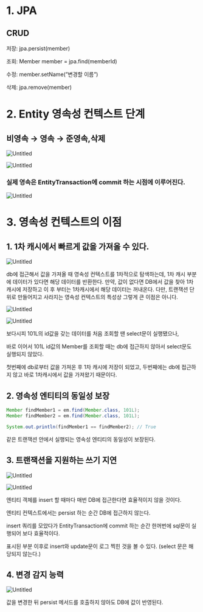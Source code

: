 # 1. JPA

## CRUD
저장: jpa.persist(member)

조회: Member member = jpa.find(memberId)

수정: member.setName(”변경할 이름”)

삭제: jpa.remove(member)
<br>

# 2. Entity 영속성 컨텍스트 단계
## 비영속 → 영속 → 준영속,삭제

![Untitled](https://user-images.githubusercontent.com/104713339/188317172-242c342c-2db9-46d3-ba7e-f261c5aaa904.png)

![Untitled](https://user-images.githubusercontent.com/104713339/188317199-e84202f1-220c-4725-bd76-487191e4d8de.png)
### 실제 영속은 EntityTransaction에 commit 하는 시점에 이루어진다.

![Untitled](https://user-images.githubusercontent.com/104713339/188317264-1596da0c-be68-4dec-a6d0-5c46976b0875.png)

# 3. 영속성 컨텍스트의 이점

## 1. 1차 캐시에서 빠르게 값을 가져올 수 있다.

![Untitled](https://user-images.githubusercontent.com/104713339/188317279-eb1f796b-5cfd-4a73-b098-b32aaa102a88.png)

db에 접근해서 값을 가져올 때 영속성 컨텍스트를 1차적으로 탐색하는데,  1차 캐시 부분에 데이터가 있다면 해당 데이터를 반환한다.
만약, 값이 없다면 DB에서 값을 찾아 1차 캐시에 저장하고 이 후 부터는 1차캐시에서 해당 데이터는 꺼내온다.
다만, 트랜잭션 단위로 만들어지고 사라지는 영속성 컨텍스트의 특성상 그렇게 큰 이점은 아니다.

![Untitled](https://user-images.githubusercontent.com/104713339/188317311-c7c820fd-4e57-4c54-8b10-74e455ab6df9.png)

![Untitled](https://user-images.githubusercontent.com/104713339/188317320-ef90fc4c-823a-4a59-8169-3b34d3ff52f1.png)

보다시피 101L의 id값을 갖는 데이터를 처음 조회할 땐 select문이 실행됐으나,

바로 이어서 101L  id값의 Member를 조회할 때는 db에 접근하지 않아서 select문도 실행되지 않았다.

첫번째에 db로부터 값을 가져온 후 1차 캐시에 저장이 되었고, 두번째에는 db에 접근하지 않고 바로 1차캐시에서 값을 가져왔기 때문이다.

## 2. 영속성 엔티티의 동일성 보장

```java
Member findMember1 = em.find(Member.class, 101L);
Member findMember2 = em.find(Member.class, 101L);

System.out.println(findMember1 == findMember2); // True
```

같은 트랜잭션 안에서 실행되는 영속성 엔티티의 동일성이 보장된다.

## 3. 트랜잭션을 지원하는 쓰기 지연

![Untitled](https://user-images.githubusercontent.com/104713339/188317364-6c3d6840-344a-439a-b61e-82f6b8c4e16c.png)

![Untitled](https://user-images.githubusercontent.com/104713339/188317381-aa835dd3-a77b-4be0-a0e7-5ecd4a25e107.png)

엔티티 객체를 insert 할 때마다 매번 DB에 접근한다면 효율적이지 않을 것이다.

엔티티 컨텍스트에서는 persist 하는 순간 DB에 접근하지 않는다.

insert 쿼리를 모았다가 EntityTransaction에 commit 하는 순간 한꺼번에 sql문이 실행되어 보다 효율적이다.

표시된 부분 이후로 insert와 update문이 로그 찍힌 것을 볼 수 있다. (select 문은 해당되지 않는다.)

## 4. 변경 감지 능력

![Untitled](https://user-images.githubusercontent.com/104713339/188317408-c8d014e1-ac8a-40b8-8186-b8e1fd27329b.png)

값을 변경한 뒤 persist 메서드를 호출하지 않아도 DB에 값이 반영된다.


